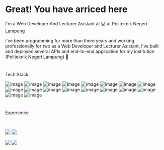 # Great! You have arriced here

I'm a Web Developer And Lecturer Asistant at :computer: at Politeknik Negeri Lampung  <br />


i've been programming for more than there years and working professionally for two as a Web Developer and Lecturer Asistant, i've built and deployed several APIs and end-to-end application for my institution (Politeknik Negeri Lampung) :office:


# 
Tech Stack <br />

![image](https://img.shields.io/badge/PHP-777BB4?style=for-the-badge&logo=php&logoColor=white)
![image](https://img.shields.io/badge/Codeigniter-EF4223?style=for-the-badge&logo=codeigniter&logoColor=white)
![image](https://img.shields.io/badge/Laravel-FF2D20?style=for-the-badge&logo=laravel&logoColor=white)
![image](https://img.shields.io/badge/JavaScript-323330?style=for-the-badge&logo=javascript&logoColor=F7DF1E) 
![image](https://img.shields.io/badge/jQuery-0769AD?style=for-the-badge&logo=jquery&logoColor=white) 
![image](https://img.shields.io/badge/Node.js-339933?style=for-the-badge&logo=nodedotjs&logoColor=white) 
![image](https://img.shields.io/badge/Express.js-000000?style=for-the-badge&logo=express&logoColor=white) 
![image](https://img.shields.io/badge/java-323330?style=for-the-badge&logo=java&logoColor=F7DF1E) 
![image](https://img.shields.io/badge/HTML5-E34F26?style=for-the-badge&logo=html5&logoColor=white) 
![image](https://img.shields.io/badge/CSS3-1572B6?style=for-the-badge&logo=css3&logoColor=white) 
![image](https://img.shields.io/badge/json-5E5C5C?style=for-the-badge&logo=json&logoColor=white) 
![image](https://img.shields.io/badge/Android-3DDC84?style=for-the-badge&logo=android&logoColor=white) 
![image](https://img.shields.io/badge/MySQL-005C84?style=for-the-badge&logo=mysql&logoColor=white) 
![image](https://img.shields.io/badge/PostgreSQL-316192?style=for-the-badge&logo=postgresql&logoColor=white) 
![image](https://img.shields.io/badge/firebase-ffca28?style=for-the-badge&logo=firebase&logoColor=black) 
![image](https://img.shields.io/badge/Adobe%20Photoshop-31A8FF?style=for-the-badge&logo=Adobe%20Photoshop&logoColor=black) 
![image](https://img.shields.io/badge/Adobe%20Illustrator-FF9A00?style=for-the-badge&logo=adobe%20illustrator&logoColor=white) 
![image](https://img.shields.io/badge/Adobe%20Premiere%20Pro-9999FF?style=for-the-badge&logo=Adobe%20Premiere%20Pro&logoColor=white) 


#
Experience

<br />

![](https://img.shields.io/badge/November%2020%20until%20current-00A98F?style=for-the-badge&logo=November%2020%20until%20current&logoColor=white)
![](https://img.shields.io/badge/As%20Web%20Developer%20(Professional)%20At%20POLITEKNIK%20NEGERI%20LAMPUNG,%20LAMPUNG-FF8C00?style=for-the-badge&logo=As%20Web%20Developer%20(Professional)%20At&logoColor=white)


![](https://img.shields.io/badge/March%2020%20until%20May%202020-00A98F?style=for-the-badge&logo=March%2020%20until%20May%202020&logoColor=white)
![](https://img.shields.io/badge/As%20Web%20Developer%20(Internship)%20At%20CMLABS%20KOTA%20MALANG,%20EAST%20JAVA-696969?style=for-the-badge&logo=As%20Web%20Developer%20(Internship)%20At&logoColor=white)







